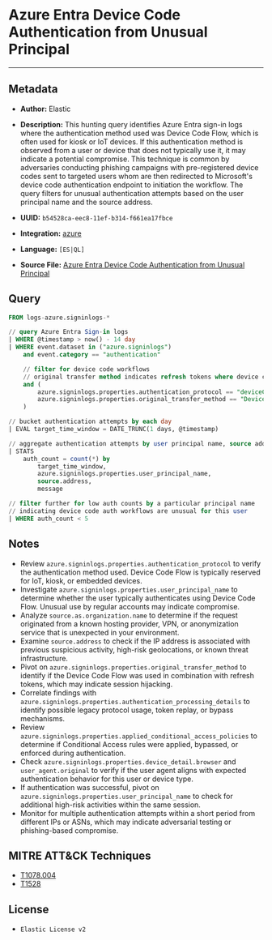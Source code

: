 # Azure Entra Device Code Authentication from Unusual Principal

---

## Metadata

- **Author:** Elastic
- **Description:** This hunting query identifies Azure Entra sign-in logs where the authentication method used was Device Code Flow, which is often used for kiosk or IoT devices. If this authentication method is observed from a user or device that does not typically use it, it may indicate a potential compromise. This technique is common by adversaries conducting phishing campaigns with pre-registered device codes sent to targeted users whom are then redirected to Microsoft's device code authentication endpoint to initiation the workflow. The query filters for unusual authentication attempts based on the user principal name and the source address.

- **UUID:** `b54528ca-eec8-11ef-b314-f661ea17fbce`
- **Integration:** [azure](https://docs.elastic.co/integrations/azure)
- **Language:** `[ES|QL]`
- **Source File:** [Azure Entra Device Code Authentication from Unusual Principal](../queries/entra_device_code_authentication_from_unusual_principal.toml)

## Query

```sql
FROM logs-azure.signinlogs-*

// query Azure Entra Sign-in logs
| WHERE @timestamp > now() - 14 day
| WHERE event.dataset in ("azure.signinlogs")
    and event.category == "authentication"

    // filter for device code workflows
    // original transfer method indicates refresh tokens where device code was originally used
    and (
        azure.signinlogs.properties.authentication_protocol == "deviceCode" or
        azure.signinlogs.properties.original_transfer_method == "Device code flow"
    )

// bucket authentication attempts by each day
| EVAL target_time_window = DATE_TRUNC(1 days, @timestamp)

// aggregate authentication attempts by user principal name, source address, and message
| STATS
    auth_count = count(*) by
        target_time_window,
        azure.signinlogs.properties.user_principal_name,
        source.address,
        message

// filter further for low auth counts by a particular principal name
// indicating device code auth workflows are unusual for this user
| WHERE auth_count < 5
```

## Notes

- Review `azure.signinlogs.properties.authentication_protocol` to verify the authentication method used. Device Code Flow is typically reserved for IoT, kiosk, or embedded devices.
- Investigate `azure.signinlogs.properties.user_principal_name` to determine whether the user typically authenticates using Device Code Flow. Unusual use by regular accounts may indicate compromise.
- Analyze `source.as.organization.name` to determine if the request originated from a known hosting provider, VPN, or anonymization service that is unexpected in your environment.
- Examine `source.address` to check if the IP address is associated with previous suspicious activity, high-risk geolocations, or known threat infrastructure.
- Pivot on `azure.signinlogs.properties.original_transfer_method` to identify if the Device Code Flow was used in combination with refresh tokens, which may indicate session hijacking.
- Correlate findings with `azure.signinlogs.properties.authentication_processing_details` to identify possible legacy protocol usage, token replay, or bypass mechanisms.
- Review `azure.signinlogs.properties.applied_conditional_access_policies` to determine if Conditional Access rules were applied, bypassed, or enforced during authentication.
- Check `azure.signinlogs.properties.device_detail.browser` and `user_agent.original` to verify if the user agent aligns with expected authentication behavior for this user or device type.
- If authentication was successful, pivot on `azure.signinlogs.properties.user_principal_name` to check for additional high-risk activities within the same session.
- Monitor for multiple authentication attempts within a short period from different IPs or ASNs, which may indicate adversarial testing or phishing-based compromise.

## MITRE ATT&CK Techniques

- [T1078.004](https://attack.mitre.org/techniques/T1078/004)
- [T1528](https://attack.mitre.org/techniques/T1528)

## License

- `Elastic License v2`
